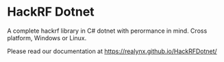 # HackRF Dotnet
A complete hackrf library in C# dotnet with perormance in mind.
Cross platform, Windows or Linux.

Please read our documentation at
https://realynx.github.io/HackRFDotnet/